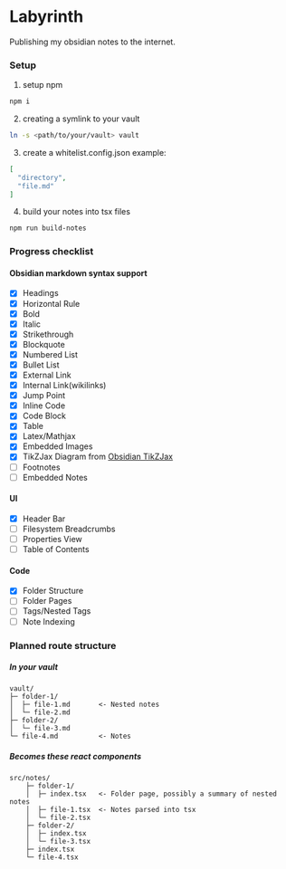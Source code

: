 # Labyrinth

Publishing my obsidian notes to the internet.

### Setup

1. setup npm

```bash
npm i
```

2. creating a symlink to your vault

```bash
ln -s <path/to/your/vault> vault
```

3. create a whitelist.config.json
example:

```json
[
  "directory",
  "file.md"
]
```

4. build your notes into tsx files

```bash
npm run build-notes
```

### Progress checklist

#### Obsidian markdown syntax support

- [x] Headings
- [x] Horizontal Rule
- [x] Bold
- [x] Italic
- [x] Strikethrough
- [x] Blockquote
- [x] Numbered List
- [x] Bullet List
- [x] External Link
- [x] Internal Link(wikilinks)
- [x] Jump Point
- [x] Inline Code
- [x] Code Block
- [x] Table
- [x] Latex/Mathjax
- [x] Embedded Images
- [x] TikZJax Diagram from [Obsidian TikZJax](https://github.com/artisticat1/obsidian-tikzjax/tree/main)
- [ ] Footnotes
- [ ] Embedded Notes

#### UI

- [x] Header Bar
- [ ] Filesystem Breadcrumbs
- [ ] Properties View
- [ ] Table of Contents

#### Code

- [x] Folder Structure
- [ ] Folder Pages
- [ ] Tags/Nested Tags
- [ ] Note Indexing

### Planned route structure

##### In your vault
```
vault/
├─ folder-1/
│  ├─ file-1.md       <- Nested notes
│  └─ file-2.md
├─ folder-2/
│  └─ file-3.md
└─ file-4.md          <- Notes
```

##### Becomes these react components
```
src/notes/
    ├─ folder-1/
    │  ├─ index.tsx   <- Folder page, possibly a summary of nested notes
    │  ├─ file-1.tsx  <- Notes parsed into tsx
    │  └─ file-2.tsx
    ├─ folder-2/
    │  ├─ index.tsx
    │  └─ file-3.tsx
    ├─ index.tsx
    └─ file-4.tsx
```
